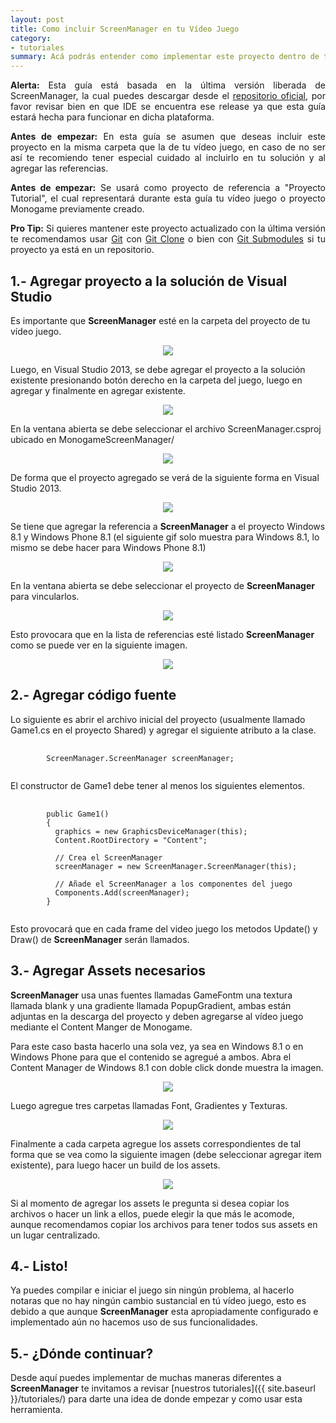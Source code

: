 ```yaml
---
layout: post
title: Como incluir ScreenManager en tu Vídeo Juego
category:
- tutoriales
summary: Acá podrás entender como implementar este proyecto dentro de tu juego sin romper nada. ¡Si algo se rompe fueron los duendes!
---
```


<p class="ribbon-alert b-red" align="justify"><strong>Alerta:</strong> Esta guía está basada en la última versión liberada de ScreenManager, la cual puedes descargar desde el <a href="https://github.com/SpoonmanGames/MonoGame-ScreenManager/releases">repositorio oficial</a>, por favor revisar bien en que IDE se encuentra ese release ya que esta guía estará hecha para funcionar en dicha plataforma.</p>

<p class="ribbon-alert b-blue" align="justify"><strong>Antes de empezar:</strong> En esta guía se asumen que deseas incluir este proyecto en la misma carpeta que la de tu vídeo juego, en caso de no ser así te recomiendo tener especial cuidado al incluirlo en tu solución y al agregar las referencias.</p>

<p class="ribbon-alert b-blue" align="justify"><strong>Antes de empezar:</strong> Se usará como proyecto de referencia a "Proyecto Tutorial", el cual representará durante esta guía tu vídeo juego o proyecto Monogame previamente creado.</p>

<p class="ribbon-alert b-green" align="justify"><strong>Pro Tip:</strong> Si quieres mantener este proyecto actualizado con la última versión te recomendamos usar <a href="https://git-scm.com/">Git</a> con <a href="http://git-scm.com/docs/git-clone">Git Clone</a> o bien con <a href="https://git-scm.com/book/es/v2/Git-Tools-Submodules">Git Submodules</a> si tu proyecto ya está en un repositorio.</p>

## 1.- Agregar proyecto a la solución de Visual Studio

Es importante que **ScreenManager** esté en la carpeta del proyecto de tu vídeo juego.

<p align="center"><img src="{{ site.baseurl }}/images/01-implementacion.png" /></p>

Luego, en Visual Studio 2013, se debe agregar el proyecto a la solución existente presionando botón derecho en la carpeta del juego, luego en agregar y finalmente en agregar existente.

<p align="center"><img src="{{ site.baseurl }}/images/02-implementacion.gif" /></p>

En la ventana abierta se debe seleccionar el archivo ScreenManager.csproj ubicado en MonogameScreenManager/

<p align="center"><img src="{{ site.baseurl }}/images/03-implementacion.gif" /></p>

De forma que el proyecto agregado se verá de la siguiente forma en Visual Studio 2013.

<p align="center"><img src="{{ site.baseurl }}/images/04-implementacion.png" /></p>

Se tiene que agregar la referencia a **ScreenManager** a el proyecto Windows 8.1 y Windows Phone 8.1 (el siguiente gif solo muestra para Windows 8.1, lo mismo se debe hacer para Windows Phone 8.1)

<p align="center"><img src="{{ site.baseurl }}/images/05-implementacion.gif" /></p>

En la ventana abierta se debe seleccionar el proyecto de **ScreenManager** para vincularlos.

<p align="center"><img src="{{ site.baseurl }}/images/06-implementacion.gif" /></p>

Esto provocara que en la lista de referencias esté listado **ScreenManager** como se puede ver en la siguiente imagen.

<p align="center"><img src="{{ site.baseurl }}/images/07-implementacion.png" /></p>

## 2.- Agregar código fuente

Lo siguiente es abrir el archivo inicial del proyecto (usualmente llamado Game1.cs en el proyecto Shared) y agregar el siguiente atributo a la clase.

<pre class="prettyprint">
    <code class="language-cs">
        ScreenManager.ScreenManager screenManager;
    </code>
</pre>

El constructor de Game1 debe tener al menos los siguientes elementos.

<pre class="prettyprint">
    <code class="language-cs">
        public Game1()
        {
          graphics = new GraphicsDeviceManager(this);
          Content.RootDirectory = "Content";

          // Crea el ScreenManager
          screenManager = new ScreenManager.ScreenManager(this);
         
          // Añade el ScreenManager a los componentes del juego
          Components.Add(screenManager);
        }
    </code>
</pre>

Esto provocará que en cada frame del video juego los metodos Update() y Draw() de **ScreenManager** serán llamados.

## 3.- Agregar Assets necesarios

**ScreenManager** usa unas fuentes llamadas GameFontm una textura llamada blank y una gradiente llamada PopupGradient, ambas están adjuntas en la descarga del proyecto y deben agregarse al vídeo juego mediante el Content Manger de Monogame.

Para este caso basta hacerlo una sola vez, ya sea en Windows 8.1 o en Windows Phone para que el contenido se agregué a ambos. Abra el Content Manager de Windows 8.1 con doble click donde muestra la imagen.

<p align="center"><img src="{{ site.baseurl }}/images/08-implementacion.png" /></p>

Luego agregue tres carpetas llamadas Font, Gradientes y Texturas.

<p align="center"><img src="{{ site.baseurl }}/images/09-implementacion.gif" /></p>

Finalmente a cada carpeta agregue los assets correspondientes de tal forma que se vea como la siguiente imagen (debe seleccionar agregar item existente), para luego hacer un build de los assets.

<p align="center"><img src="{{ site.baseurl }}/images/10-implementacion.gif" /></p>

Si al momento de agregar los assets le pregunta si desea copiar los archivos o hacer un link a ellos, puede elegir la que más le acomode, aunque recomendamos copiar los archivos para tener todos sus assets en un lugar centralizado.

## 4.- Listo!

Ya puedes compilar e iniciar el juego sin ningún problema, al hacerlo notaras que no hay ningún cambio sustancial en tú vídeo juego, esto es debido a que aunque **ScreenManager** esta apropiadamente configurado e implementado aún no hacemos uso de sus funcionalidades.

## 5.- ¿Dónde continuar?

Desde aquí puedes implementar de muchas maneras diferentes a **ScreenManager** te invitamos a revisar [nuestros tutoriales]({{ site.baseurl }}/tutoriales/) para darte una idea de donde empezar y como usar esta herramienta.

